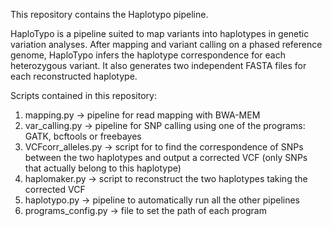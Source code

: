 This repository contains the Haplotypo pipeline.

HaploTypo is a pipeline suited to map variants into haplotypes in genetic variation analyses. After mapping and variant calling on a phased reference genome, HaploTypo infers the haplotype correspondence for each heterozygous variant. It also generates two independent FASTA files for each reconstructed haplotype.

Scripts contained in this repository:
1) mapping.py -> pipeline for read mapping with BWA-MEM
2) var_calling.py -> pipeline for SNP calling using one of the programs: GATK, bcftools or freebayes
3) VCFcorr_alleles.py -> script for to find the correspondence of SNPs between the two haplotypes and output a corrected VCF (only SNPs that actually belong to this haplotype)
4) haplomaker.py -> script to reconstruct the two haplotypes taking the corrected VCF
5) haplotypo.py -> pipeline to automatically run all the other pipelines
6) programs_config.py -> file to set the path of each program

